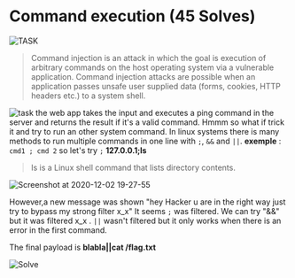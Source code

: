 # Command execution (45 Solves)
![TASK](https://user-images.githubusercontent.com/61760291/100906059-0ad90e00-34c9-11eb-9328-8cf2fb89cb77.png)

>Command injection is an attack in which the goal is execution of arbitrary commands on the host operating system via a vulnerable application. Command injection attacks are possible when an application passes unsafe user supplied data (forms, cookies, HTTP headers etc.) to a system shell.

![task](https://user-images.githubusercontent.com/61760291/100906560-96529f00-34c9-11eb-9a65-6a04aa5c8cc9.png)
the web app takes the input and executes a ping command in the server and returns the result if it's a valid command.
Hmmm so what if trick it and try to run an other system command.
In linux systems there is many methods to run multiple commands in one line with `;`, `&&` and `||`.
__exemple__ : `cmd1 ; cmd 2`
so let's try `;`
**127.0.0.1;ls** 
>ls is a Linux shell command that lists directory contents.

![Screenshot at 2020-12-02 19-27-55](https://user-images.githubusercontent.com/61760291/100908820-3c070d80-34cc-11eb-95cf-d9beddeb775e.png)

However,a new message was shown "hey Hacker u are in the right way just try to bypass my strong filter x_x"
It seems `;` was filtered.
We can try "&&" but it was filtered x_x .
`||` wasn't filtered but it only works when there is an error in the first command.

The final payload is **blabla||cat /flag.txt**

![Solve](https://user-images.githubusercontent.com/61760291/100911738-e6346480-34cf-11eb-9961-d59724149e2f.png)


